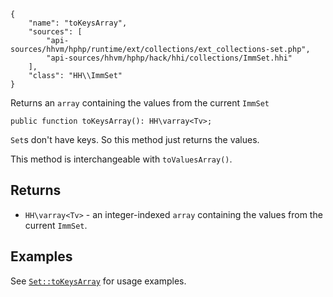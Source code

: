 ``` yamlmeta
{
    "name": "toKeysArray",
    "sources": [
        "api-sources/hhvm/hphp/runtime/ext/collections/ext_collections-set.php",
        "api-sources/hhvm/hphp/hack/hhi/collections/ImmSet.hhi"
    ],
    "class": "HH\\ImmSet"
}
```




Returns an ` array ` containing the values from the current `` ImmSet ``




``` Hack
public function toKeysArray(): HH\varray<Tv>;
```




` Set `s don't have keys. So this method just returns the values.




This method is interchangeable with ` toValuesArray() `.




## Returns




+ ` HH\varray<Tv> ` - an integer-indexed `` array `` containing the values from the
  current ``` ImmSet ```.




## Examples




See [` Set::toKeysArray `](</hack/reference/class/Set/toKeysArray/#examples>) for usage examples.
<!-- HHAPIDOC -->
